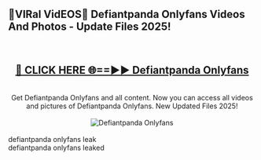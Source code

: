<h2>🔴VIRal VidEOS🔴 Defiantpanda Onlyfans Videos And Photos - Update Files 2025!</h2>
<br>
<div align="center">
<h2><a href="https://virallinks.top/odZfE0" rel="nofollow">🔴 CLICK HERE 🌐==►► Defiantpanda Onlyfans</a></h2>
<br>
Get Defiantpanda Onlyfans and all content. Now you can access all videos and pictures of Defiantpanda Onlyfans. New Updated Files 2025!
<br>
<br>
<a href="https://virallinks.top/odZfE0" rel="nofollow" data-target="animated-image.originalLink"><img src="https://i.imgur.com/dJHk4Zq.gif)" alt="Defiantpanda Onlyfans" style="max-width: 100%; display: inline-block;" data-target="animated-image.originalImage"></a>
</div>
<br>
defiantpanda onlyfans leak<br>
defiantpanda onlyfans leaked
